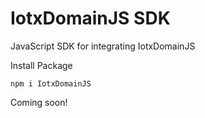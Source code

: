 # IotxDomainJS SDK

JavaScript SDK for integrating IotxDomainJS

Install Package

```
npm i IotxDomainJS
```

Coming soon!

